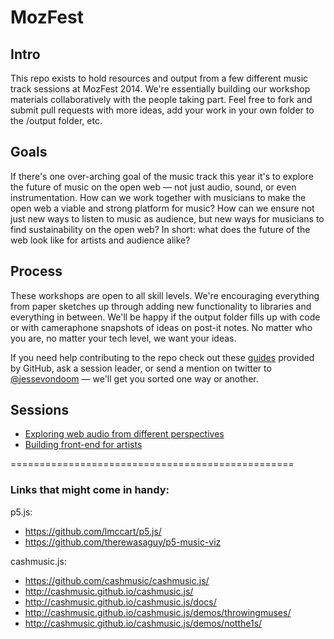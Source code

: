 MozFest
=======
  
## Intro
This repo exists to hold resources and output from a few different music track sessions at MozFest 2014. 
We're essentially building our workshop materials collaboratively with the people taking part. Feel free
to fork and submit pull requests with more ideas, add your work in your own folder to the /output 
folder, etc. 
  
## Goals
If there's one over-arching goal of the music track this year it's to explore the future of music on the
open web — not just audio, sound, or even instrumentation. How can we work together with musicians to 
make the open web a viable and strong platform for music? How can we ensure not just new ways to listen
to music as audience, but new ways for musicians to find sustainability on the open web? In short: what 
does the future of the web look like for artists and audience alike? 
  
## Process
These workshops are open to all skill levels. We're encouraging everything from paper sketches up through
adding new functionality to libraries and everything in between. We'll be happy if the output folder fills 
up with code or with cameraphone snapshots of ideas on post-it notes. No matter who you are, no matter 
your tech level, we want your ideas. 
  
If you need help contributing to the repo check out these [guides](https://guides.github.com/) provided
by GitHub, ask a session leader, or send a mention on twitter to [@jessevondoom](https://twitter.com/jessevondoom)
— we'll get you sorted one way or another. 
  
## Sessions
  - [Exploring web audio from different perspectives](sessions/webaudio.md)  
  - [Building front-end for artists](sessions/frontend.md)  
  
=================================================  

  
### Links that might come in handy:
p5.js:  
  - https://github.com/lmccart/p5.js/  
  - https://github.com/therewasaguy/p5-music-viz   
  
cashmusic.js:
  - https://github.com/cashmusic/cashmusic.js/  
  - http://cashmusic.github.io/cashmusic.js/   
  - http://cashmusic.github.io/cashmusic.js/docs/   
  - http://cashmusic.github.io/cashmusic.js/demos/throwingmuses/   
  - http://cashmusic.github.io/cashmusic.js/demos/notthe1s/   
